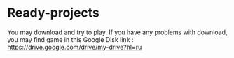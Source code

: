 # Ready-projects
You may download and try to play.
If you have any problems with download, you may find game in this Google Disk link : https://drive.google.com/drive/my-drive?hl=ru
